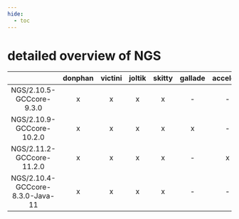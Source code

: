```yaml
---
hide:
  - toc
---
```


detailed overview of NGS
========================

| |donphan|victini|joltik|skitty|gallade|accelgor|swalot|doduo|
| :---: | :---: | :---: | :---: | :---: | :---: | :---: | :---: | :---: |
|NGS/2.10.5-GCCcore-9.3.0|x|x|x|x|-|-|x|x|
|NGS/2.10.9-GCCcore-10.2.0|x|x|x|x|x|-|x|x|
|NGS/2.11.2-GCCcore-11.2.0|x|x|x|x|-|x|x|x|
|NGS/2.10.4-GCCcore-8.3.0-Java-11|x|x|x|x|-|-|-|x|
